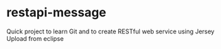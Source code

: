 # restapi-message

Quick project to learn Git and to create RESTful web service using Jersey
Upload from eclipse
